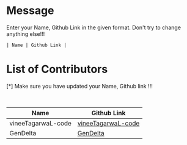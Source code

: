 # Message

<p>Enter your Name, Github Link in the given format. Don't try to change anything else!!!</p>
<code>| Name | Github Link |</code>

# List of Contributors

<p>[*] Make sure you have updated your Name, Github link !!!</p>
<br>
  
| Name | Github Link |
| ------|----------|
| vineeTagarwaL-code|<a href="https://github.com/VineeTagarwaL-code">vineeTagarwaL-code</a>|
| GenDelta|<a href="https://github.com/GenDelta">GenDelta</a>|
